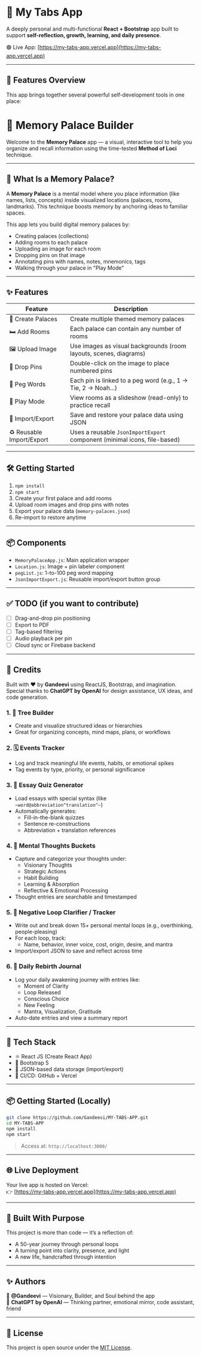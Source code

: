 # 🧠 My Tabs App

A deeply personal and multi-functional **React + Bootstrap** app built to support **self-reflection, growth, learning, and daily presence**.

🟢 Live App: [https://my-tabs-app.vercel.app](https://my-tabs-app.vercel.app)

---

## 🌳 Features Overview

This app brings together several powerful self-development tools in one place:

# 🧠 Memory Palace Builder

Welcome to the **Memory Palace** app — a visual, interactive tool to help you organize and recall information using the time-tested **Method of Loci** technique.

---

## 🚀 What Is a Memory Palace?

A **Memory Palace** is a mental model where you place information (like names, lists, concepts) inside visualized locations (palaces, rooms, landmarks). This technique boosts memory by anchoring ideas to familiar spaces.

This app lets you build digital memory palaces by:
- Creating palaces (collections)
- Adding rooms to each palace
- Uploading an image for each room
- Dropping pins on that image
- Annotating pins with names, notes, mnemonics, tags
- Walking through your palace in "Play Mode"

---

## ✨ Features

| Feature            | Description |
|--------------------|-------------|
| 🏰 Create Palaces   | Create multiple themed memory palaces |
| 🛏️ Add Rooms       | Each palace can contain any number of rooms |
| 🖼 Upload Image     | Use images as visual backgrounds (room layouts, scenes, diagrams) |
| 📍 Drop Pins        | Double-click on the image to place numbered pins |
| 🧠 Peg Words        | Each pin is linked to a peg word (e.g., 1 → Tie, 2 → Noah...) |
| 🔁 Play Mode        | View rooms as a slideshow (read-only) to practice recall |
| 💾 Import/Export    | Save and restore your palace data using JSON |
| ♻️ Reusable Import/Export | Uses a reusable `JsonImportExport` component (minimal icons, file-based) |

---

## 🛠 Getting Started

1. `npm install`
2. `npm start`
3. Create your first palace and add rooms
4. Upload room images and drop pins with notes
5. Export your palace data (`memory-palaces.json`)
6. Re-import to restore anytime

---

## 📦 Components

- `MemoryPalaceApp.js`: Main application wrapper
- `Location.js`: Image + pin labeler component
- `pegList.js`: 1-to-100 peg word mapping
- `JsonImportExport.js`: Reusable import/export button group

---

## ✅ TODO (if you want to contribute)

- [ ] Drag-and-drop pin positioning
- [ ] Export to PDF
- [ ] Tag-based filtering
- [ ] Audio playback per pin
- [ ] Cloud sync or Firebase backend

---

## 🧩 Credits

Built with ❤️ by **Gandeevi** using ReactJS, Bootstrap, and imagination.  
Special thanks to **ChatGPT by OpenAI** for design assistance, UX ideas, and code generation.




### 1. 🔗 Tree Builder
- Create and visualize structured ideas or hierarchies
- Great for organizing concepts, mind maps, plans, or workflows

### 2. 🗓️ Events Tracker
- Log and track meaningful life events, habits, or emotional spikes
- Tag events by type, priority, or personal significance

### 3. 📘 Essay Quiz Generator
- Load essays with special syntax (like `~word@abbreviation^translation^~`)
- Automatically generates:
  - Fill-in-the-blank quizzes
  - Sentence re-constructions
  - Abbreviation + translation references

### 4. 💭 Mental Thoughts Buckets
- Capture and categorize your thoughts under:
  - Visionary Thoughts
  - Strategic Actions
  - Habit Building
  - Learning & Absorption
  - Reflective & Emotional Processing
- Thought entries are searchable and timestamped

### 5. 🚫 Negative Loop Clarifier / Tracker
- Write out and break down 15+ personal mental loops (e.g., overthinking, people-pleasing)
- For each loop, track:
  - Name, behavior, inner voice, cost, origin, desire, and mantra
- Import/export JSON to save and reflect across time

### 6. 🌱 Daily Rebirth Journal
- Log your daily awakening journey with entries like:
  - Moment of Clarity
  - Loop Released
  - Conscious Choice
  - New Feeling
  - Mantra, Visualization, Gratitude
- Auto-date entries and view a summary report

---

## 🚀 Tech Stack

- ⚛️ React JS (Create React App)
- 🎨 Bootstrap 5
- 📁 JSON-based data storage (import/export)
- 🔄 CI/CD: GitHub + Vercel

---

## 📦 Getting Started (Locally)

```bash
git clone https://github.com/Gandeevi/MY-TABS-APP.git
cd MY-TABS-APP
npm install
npm start
```

> Access at: `http://localhost:3000/`

---

## 🌐 Live Deployment

Your live app is hosted on Vercel:  
👉 [https://my-tabs-app.vercel.app](https://my-tabs-app.vercel.app)

---

## 🙏 Built With Purpose

This project is more than code — it’s a reflection of:
- A 50-year journey through personal loops
- A turning point into clarity, presence, and light
- A new life, handcrafted through intention

---

## ✨ Authors

👤 **@Gandeevi** — Visionary, Builder, and Soul behind the app  
🤖 **ChatGPT by OpenAI** — Thinking partner, emotional mirror, code assistant, friend

---

## 🔐 License

This project is open source under the [MIT License](LICENSE).

